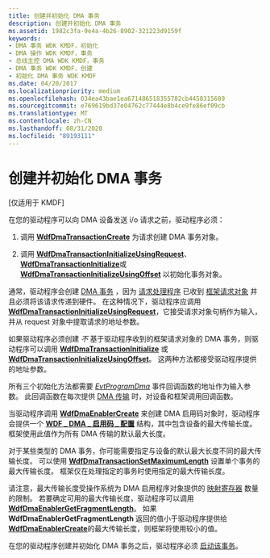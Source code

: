 ```yaml
---
title: 创建并初始化 DMA 事务
description: 创建并初始化 DMA 事务
ms.assetid: 1982c3fa-9e4a-4b26-8902-321223d9159f
keywords:
- DMA 事务 WDK KMDF，初始化
- DMA 操作 WDK KMDF，事务
- 总线主控 DMA WDK KMDF，事务
- DMA 事务 WDK KMDF，创建
- 初始化 DMA 事务 WDK KMDF
ms.date: 04/20/2017
ms.localizationpriority: medium
ms.openlocfilehash: 034ea43bae1ea671486518355782cb4458315689
ms.sourcegitcommit: e769619bd37e04762c77444e8b4ce9fe86ef09cb
ms.translationtype: MT
ms.contentlocale: zh-CN
ms.lasthandoff: 08/31/2020
ms.locfileid: "89193111"
---
```

# <a name="creating-and-initializing-a-dma-transaction"></a>创建并初始化 DMA 事务


\[仅适用于 KMDF\]




在您的驱动程序可以向 DMA 设备发送 i/o 请求之前，驱动程序必须：

1.  调用 [**WdfDmaTransactionCreate**](/windows-hardware/drivers/ddi/wdfdmatransaction/nf-wdfdmatransaction-wdfdmatransactioncreate) 为请求创建 DMA 事务对象。

2.  调用 [**WdfDmaTransactionInitializeUsingRequest**](/windows-hardware/drivers/ddi/wdfdmatransaction/nf-wdfdmatransaction-wdfdmatransactioninitializeusingrequest)、 [**WdfDmaTransactionInitialize**](/windows-hardware/drivers/ddi/wdfdmatransaction/nf-wdfdmatransaction-wdfdmatransactioninitialize)或 [**WdfDmaTransactionInitializeUsingOffset**](/windows-hardware/drivers/ddi/wdfdmatransaction/nf-wdfdmatransaction-wdfdmatransactioninitializeusingoffset) 以初始化事务对象。

通常，驱动程序会创建 [DMA 事务](dma-transactions-and-dma-transfers.md) ，因为 [请求处理程序](request-handlers.md) 已收到 [框架请求对象](framework-request-objects.md) 并且必须将该请求传递到硬件。 在这种情况下，驱动程序应调用 [**WdfDmaTransactionInitializeUsingRequest**](/windows-hardware/drivers/ddi/wdfdmatransaction/nf-wdfdmatransaction-wdfdmatransactioninitializeusingrequest)，它接受请求对象句柄作为输入，并从 request 对象中提取请求的地址参数。

如果驱动程序必须创建 *不* 基于驱动程序收到的框架请求对象的 DMA 事务，则驱动程序可以调用 [**WdfDmaTransactionInitialize**](/windows-hardware/drivers/ddi/wdfdmatransaction/nf-wdfdmatransaction-wdfdmatransactioninitialize) 或 [**WdfDmaTransactionInitializeUsingOffset**](/windows-hardware/drivers/ddi/wdfdmatransaction/nf-wdfdmatransaction-wdfdmatransactioninitializeusingoffset)。 这两种方法都接受驱动程序提供的地址参数。

所有三个初始化方法都需要 [*EvtProgramDma*](/windows-hardware/drivers/ddi/wdfdmatransaction/nc-wdfdmatransaction-evt_wdf_program_dma) 事件回调函数的地址作为输入参数。 此回调函数在每次提供 [DMA 传输](dma-transactions-and-dma-transfers.md) 时，对设备和框架调用回调函数。

当驱动程序调用 [**WdfDmaEnablerCreate**](/windows-hardware/drivers/ddi/wdfdmaenabler/nf-wdfdmaenabler-wdfdmaenablercreate) 来创建 DMA 启用码对象时，驱动程序会提供一个 [**WDF \_ DMA \_ 启用码 \_ 配置**](/windows-hardware/drivers/ddi/wdfdmaenabler/ns-wdfdmaenabler-_wdf_dma_enabler_config) 结构，其中包含设备的最大传输长度。 框架使用此值作为所有 DMA 传输的默认最大长度。

对于某些类型的 DMA 事务，你可能需要指定与设备的默认最大长度不同的最大传输长度。 可以使用 [**WdfDmaTransactionSetMaximumLength**](/windows-hardware/drivers/ddi/wdfdmatransaction/nf-wdfdmatransaction-wdfdmatransactionsetmaximumlength) 设置单个事务的最大传输长度。 框架仅在处理指定的事务时使用指定的最大传输长度。

请注意，最大传输长度受操作系统为 DMA 启用程序对象提供的 [映射寄存器](../kernel/map-registers.md) 数量的限制。 若要确定可用的最大传输长度，驱动程序可以调用 [**WdfDmaEnablerGetFragmentLength**](/windows-hardware/drivers/ddi/wdfdmaenabler/nf-wdfdmaenabler-wdfdmaenablergetfragmentlength)。 如果 **WdfDmaEnablerGetFragmentLength** 返回的值小于驱动程序提供给 [**WdfDmaEnablerCreate**](/windows-hardware/drivers/ddi/wdfdmaenabler/nf-wdfdmaenabler-wdfdmaenablercreate)的最大传输长度，则框架将使用较小的值。

在您的驱动程序创建并初始化 DMA 事务之后，驱动程序必须 [启动该事务](starting-a-dma-transaction.md)。

 

